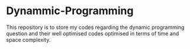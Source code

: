 # Dynammic-Programming
This repository is to store my codes regarding the dynamic programming question and their well optimised codes optimised in terms of time and space complexity.
